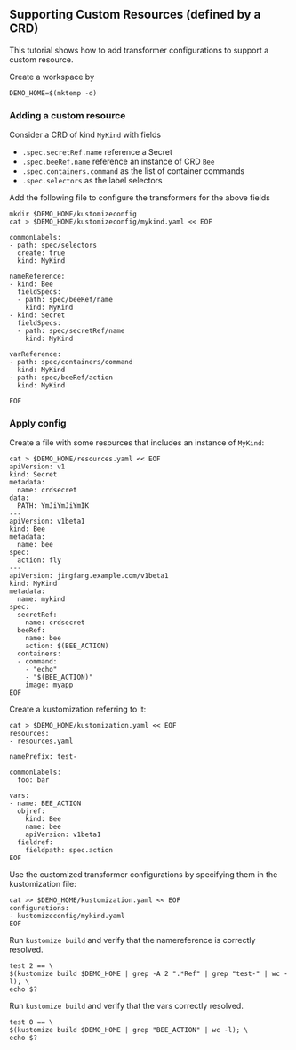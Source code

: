 ## Supporting Custom Resources (defined by a CRD)

This tutorial shows how to add transformer configurations to support a custom resource.

Create a workspace by
<!-- @createws @testAgainstLatestRelease -->
```
DEMO_HOME=$(mktemp -d)
```

### Adding a custom resource

Consider a CRD of kind `MyKind` with fields
- `.spec.secretRef.name` reference a Secret
- `.spec.beeRef.name` reference an instance of CRD `Bee`
- `.spec.containers.command` as the list of container commands
- `.spec.selectors` as the label selectors

Add the following file to configure the transformers for the above fields
<!-- @addConfig @testAgainstLatestRelease -->
```
mkdir $DEMO_HOME/kustomizeconfig
cat > $DEMO_HOME/kustomizeconfig/mykind.yaml << EOF

commonLabels:
- path: spec/selectors
  create: true
  kind: MyKind

nameReference:
- kind: Bee
  fieldSpecs:
  - path: spec/beeRef/name
    kind: MyKind
- kind: Secret
  fieldSpecs:
  - path: spec/secretRef/name
    kind: MyKind

varReference:
- path: spec/containers/command
  kind: MyKind
- path: spec/beeRef/action
  kind: MyKind

EOF
```

### Apply config

Create a file with some resources that
includes an instance of `MyKind`:

<!-- @createResource @testAgainstLatestRelease -->
```
cat > $DEMO_HOME/resources.yaml << EOF
apiVersion: v1
kind: Secret
metadata:
  name: crdsecret
data:
  PATH: YmJiYmJiYmIK
---
apiVersion: v1beta1
kind: Bee
metadata:
  name: bee
spec:
  action: fly
---
apiVersion: jingfang.example.com/v1beta1
kind: MyKind
metadata:
  name: mykind
spec:
  secretRef:
    name: crdsecret
  beeRef:
    name: bee
    action: $(BEE_ACTION)
  containers:
  - command:
    - "echo"
    - "$(BEE_ACTION)"
    image: myapp
EOF
```

Create a kustomization referring to it:

<!-- @createKustomization @testAgainstLatestRelease -->
```
cat > $DEMO_HOME/kustomization.yaml << EOF
resources:
- resources.yaml

namePrefix: test-

commonLabels:
  foo: bar

vars:
- name: BEE_ACTION
  objref:
    kind: Bee
    name: bee
    apiVersion: v1beta1
  fieldref:
    fieldpath: spec.action
EOF
```

Use the customized transformer configurations by specifying them
in the kustomization file:
<!-- @addTransformerConfigs @testAgainstLatestRelease -->
```
cat >> $DEMO_HOME/kustomization.yaml << EOF
configurations:
- kustomizeconfig/mykind.yaml
EOF
```

Run `kustomize build` and verify that the namereference is correctly resolved.

<!-- @build @testAgainstLatestRelease -->
```
test 2 == \
$(kustomize build $DEMO_HOME | grep -A 2 ".*Ref" | grep "test-" | wc -l); \
echo $?    
```

Run `kustomize build` and verify that the vars correctly resolved.

<!-- @verify @testAgainstLatestRelease -->
```
test 0 == \
$(kustomize build $DEMO_HOME | grep "BEE_ACTION" | wc -l); \
echo $?    
```
